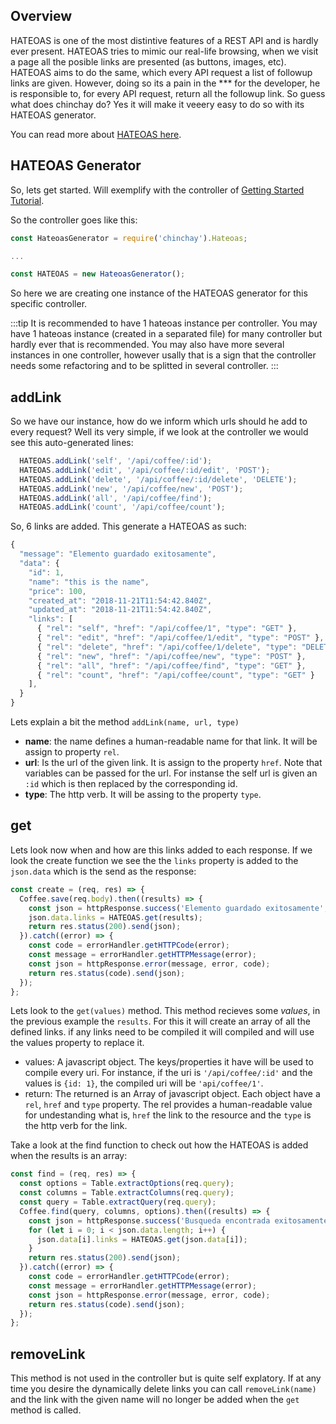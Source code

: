 ## Overview

HATEOAS is one of the most distintive features of a REST API and is hardly ever present. HATEOAS tries to mimic our real-life browsing, when we visit a page all the posible links are presented (as buttons, images, etc). HATEOAS aims to do the same, which every API request a list of followup links are given. However, doing so its a pain in the *** for the developer, he is responsible to, for every API request, return all the followup link. So guess what does chinchay do? Yes it will make it veeery easy to do so with its HATEOAS generator.

You can read more about [HATEOAS here](https://restfulapi.net/hateoas/).


## HATEOAS Generator

So, lets get started. Will exemplify with the controller of [Getting Started Tutorial](../gettingstarted/ejs).

So the controller goes like this:

```javascript
const HateoasGenerator = require('chinchay').Hateoas;

...

const HATEOAS = new HateoasGenerator();
```

So here we are creating one instance of the HATEOAS generator for this specific controller.

:::tip
It is recommended to have 1 hateoas instance per controller. You may have 1 hateoas instance (created in a separated file) for many controller but hardly ever that is recommended. You may also have more several instances in one controller, however usally that is a sign that the controller needs some refactoring and to be splitted in several controller.
:::

## addLink

So we have our instance, how do we inform which urls should he add to every request?
Well its very simple, if we look at the controller we would see this auto-generated lines:

```javascript
  HATEOAS.addLink('self', '/api/coffee/:id');
  HATEOAS.addLink('edit', '/api/coffee/:id/edit', 'POST');
  HATEOAS.addLink('delete', '/api/coffee/:id/delete', 'DELETE');
  HATEOAS.addLink('new', '/api/coffee/new', 'POST');
  HATEOAS.addLink('all', '/api/coffee/find');
  HATEOAS.addLink('count', '/api/coffee/count');
```

So, 6 links are added. This generate a HATEOAS as such:

```javascript
{
  "message": "Elemento guardado exitosamente",
  "data": {
    "id": 1,
    "name": "this is the name",
    "price": 100,
    "created_at": "2018-11-21T11:54:42.840Z",
    "updated_at": "2018-11-21T11:54:42.840Z",
    "links": [
      { "rel": "self", "href": "/api/coffee/1", "type": "GET" },
      { "rel": "edit", "href": "/api/coffee/1/edit", "type": "POST" },
      { "rel": "delete", "href": "/api/coffee/1/delete", "type": "DELETE" },
      { "rel": "new", "href": "/api/coffee/new", "type": "POST" },
      { "rel": "all", "href": "/api/coffee/find", "type": "GET" },
      { "rel": "count", "href": "/api/coffee/count", "type": "GET" }
    ],
  }
}
```


 Lets explain a bit the method `addLink(name, url, type)`

* **name**: the name defines a human-readable name for that link. It will be assign to property `rel`.
* **url**: Is the url of the given link. It is assign to the property `href`. Note that variables can be passed for the url. For instanse the self url is given an `:id` which is then replaced by the corresponding id.
* **type**: The http verb. It will be assing to the property `type`.

## get

Lets look now when and how are this links added to each response. If we look the create function we see the the `links` property is added to the `json.data` which is the send as the response:

```javascript
const create = (req, res) => {
  Coffee.save(req.body).then((results) => {
    const json = httpResponse.success('Elemento guardado exitosamente', 'data', results);
    json.data.links = HATEOAS.get(results);
    return res.status(200).send(json);
  }).catch((error) => {
    const code = errorHandler.getHTTPCode(error);
    const message = errorHandler.getHTTPMessage(error);
    const json = httpResponse.error(message, error, code);
    return res.status(code).send(json);
  });
};
```

Lets look to the `get(values)` method. This method recieves some _values_, in the previous example the `results`. For this it will create an array of all the defined links. if any links need to be compiled it will compiled and will use the values property to replace it. 

  * values: A javascript object. The keys/properties it have will be used to compile every uri. For instance, if the uri is `'/api/coffee/:id'` and the values is `{id: 1}`, the compiled uri will be `'api/coffee/1'`.
  * return: The returned is an Array of javascript object. Each object have a `rel`, `href` and `type` property. The rel provides a human-readable value for undestanding what is, `href` the link to the resource and the `type` is the http verb for the link.

Take a look at the find function to check out how the HATEOAS is added when the results is an array:


```javascript
const find = (req, res) => {
  const options = Table.extractOptions(req.query);
  const columns = Table.extractColumns(req.query);
  const query = Table.extractQuery(req.query);
  Coffee.find(query, columns, options).then((results) => {
    const json = httpResponse.success('Busqueda encontrada exitosamente', 'data', results);
    for (let i = 0; i < json.data.length; i++) {
      json.data[i].links = HATEOAS.get(json.data[i]);
    }
    return res.status(200).send(json);
  }).catch((error) => {
    const code = errorHandler.getHTTPCode(error);
    const message = errorHandler.getHTTPMessage(error);
    const json = httpResponse.error(message, error, code);
    return res.status(code).send(json);
  });
};
```

## removeLink

This method is not used in the controller but is quite self explatory. If at any time you desire the dynamically delete links you can call `removeLink(name)` and the link with the given name will no longer be added when the `get` method is called.


